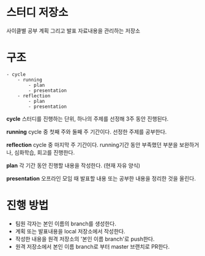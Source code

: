 # 스터디 저장소
사이클별 공부 계획 그리고 발표 자료내용을 관리하는 저장소

# 구조
```
- cycle
    - running
        - plan
        - presentation
    - reflection
        - plan
        - presentation
```

 **cycle**
스터디를 진행하는 단위, 하나의 주제를 선정해 3주 동안 진행된다. 

 **running**
cycle 중 첫째 주와 둘째 주 기간이다. 선정한 주제를 공부한다.
 
 **reflection**
cycle 중 마지막 주 기간이다. running기간 동안 부족했던 부분을 보완하거나, 심화학습, 회고를 진행한다.
 
 **plan**
각 기간 동안 진행할 내용을 작성한다. (현재 자유 양식)
 
 **presentation**
 오프라인 모임 때 발표할 내용 또는 공부한 내용을 정리한 것을 올린다.
 
# 진행 방법
* 팀원 각자는 본인 이름의 branch를 생성한다.
* 계획 또는 발표내용을 local 저장소에서 작성한다.
* 작성한 내용을 원격 저장소의 '본인 이름 branch'로 push한다.
* 원격 저장소에서 본인 이름 branch로 부터 master 브랜치로 PR한다.

